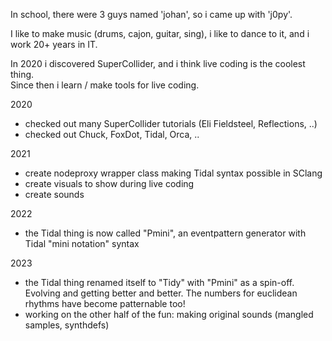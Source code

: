 In school, there were 3 guys named 'johan', so i came up with 'j0py'.

I like to make music (drums, cajon, guitar, sing), i like to dance to it, and i work 20+ years in IT.

In 2020 i discovered SuperCollider, and i think live coding is the coolest thing.  
Since then i learn / make tools for live coding.  

2020
- checked out many SuperCollider tutorials (Eli Fieldsteel, Reflections, ..)
- checked out Chuck, FoxDot, Tidal, Orca, ..

2021
- create nodeproxy wrapper class making Tidal syntax possible in SClang
- create visuals to show during live coding
- create sounds

2022
- the Tidal thing is now called "Pmini", an eventpattern generator with Tidal "mini notation" syntax

2023
- the Tidal thing renamed itself to "Tidy" with "Pmini" as a spin-off. Evolving and getting better and better. The numbers for euclidean rhythms have become patternable too!
- working on the other half of the fun: making original sounds (mangled samples, synthdefs)


<!---
j0py/j0py is a ✨ special ✨ repository because its `README.md` (this file) appears on your GitHub profile.
You can click the Preview link to take a look at your changes.
--->
